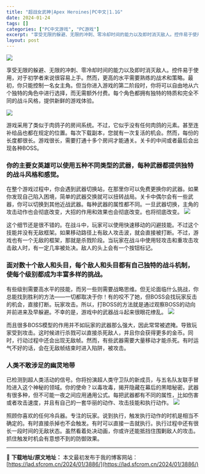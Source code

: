 ```yaml
---
title: "​超战女武神|Apex Heroines|PC中文|1.1G"
date: 2024-01-24
tags: []
categories: ["PC中文游戏", "PC游戏"]
excerpt: "享受无限的躲避、无限的冲刺、零冷却时间的能力以及即时消灭敌人。控件易于使用，对于初学者来说很容易上手。然而，更高的水平需要熟练的战术和策略。最初，你只能控制一名女主角。但当你进入游戏的第二阶段时，你将可以自由地从六个独特的角色中进行选择，而无需额外付费。每个角色都拥有独特的特质和完全不同的战斗风格，&hellip;"
layout: post
---
```


<img class="rich_pages wxw-img" src="https://lad.sfcrom.cn/wp-content/uploads/2024/01/20240124160541-e9167.jpeg" data-ratio="0.4673913043478261" data-w="460" data-imgqrcoded="1" />

享受无限的躲避、无限的冲刺、零冷却时间的能力以及即时消灭敌人。控件易于使用，对于初学者来说很容易上手。然而，更高的水平需要熟练的战术和策略。最初，你只能控制一名女主角。但当你进入游戏的第二阶段时，你将可以自由地从六个独特的角色中进行选择，而无需额外付费。每个角色都拥有独特的特质和完全不同的战斗风格，提供新鲜的游戏体验。

<img class="rich_pages wxw-img" src="https://lad.sfcrom.cn/wp-content/uploads/2024/01/20240124160541-b922e.jpeg" data-ratio="0.562962962962963" data-w="1080" data-imgqrcoded="1" />

游戏采用了类似于肉鸽子的房间系统。不过，它似乎没有任何肉鸽的元素。甚至连补给品也都在规定的位置。每次下载副本，您就有一次复活的机会。然而，每份的长度都很长。游戏很长，需要打通十多个房间才能通关。关卡的中间或者最后会出现各种BOSS。
<h3>你的主要女英雄可以使用五种不同类型的武器，每种武器都提供独特的战斗风格和感觉。</h3>
在整个游戏过程中，你会遇到武器切换站，在那里你可以免费更换你的武器。如果你发现自己陷入困境，简单的武器交换就可以扭转战局。关卡中偶尔会有一些武器，你可以切换到其他近战武器。每种武器的属性都不同。一旦武器切换，主角的攻击动作也会彻底改变，大招的作用和效果也会彻底改变。也将彻底改变。

<img class="rich_pages wxw-img" src="https://lad.sfcrom.cn/wp-content/uploads/2024/01/20240124160541-225c4.jpeg" data-ratio="0.5388888888888889" data-w="1080" data-imgqrcoded="1" />

这个细节还是很不错的。在战斗中，玩家可以使用快速移动的闪避技能。不过这个技能并没有无敌框架。如果移动路径上有敌人攻击波，就会直接被打断。不过，游戏也有一个无敌的框架，那就是杀戮阶段。当玩家在战斗中使用轻攻击和重攻击攻击敌人时，有一定几率被处决。敌人的头上会有一个按钮标记。
<h3>面对数十个敌人和头目，每个敌人和头目都有自己独特的战斗机制，使每个级别都成为丰富多样的挑战。</h3>
有些级别需要高水平的技能，而另一些则需要战略思维。但无论面临什么挑战，你总能找到胜利的方法——一切都取决于你！有的咬不了她，但BOSS会找玩家反击的机会，直接打断。玩家攻击。所以，打BOSS的方法就是通过观察BOSS的动向并前进来及早躲避。不幸的是，游戏中的武器战斗起来很眼花缭乱。

<img class="rich_pages wxw-img" src="https://lad.sfcrom.cn/wp-content/uploads/2024/01/20240124160541-df648.jpeg" data-ratio="0.562962962962963" data-w="1080" data-imgqrcoded="1" />

而且很多BOSS模型的作用并不如玩家的武器那么强大，因此常常被遮掩。导致玩家受到攻击。这时候进行杀戮可以直接杀死敌人，并且你会获得更多的金币。同时，行动过程中还会出现无敌帧。然而，有些武器需要大量移动才能杀死。有时运气不好的话，会在无敌帧结束时进入陷阱，被攻击。
<h3>人类不敢涉足的幽灵地带</h3>
已检测到超人类活动的信号。你将扮演超人类守卫队的新成员，与五名队友联手冒险进入这个神秘的领域。你的使命？以毒攻毒，揭开隐藏在幕后的黑暗秘密。武器有很多种，但不可能一夜之间应用通用公式。每把武器都有不同的属性，比如伤害或者攻击速度，并且有自己的一套华丽的动作、攻击技能和执行动作。

<img class="rich_pages wxw-img" src="https://lad.sfcrom.cn/wp-content/uploads/2024/01/20240124160542-f1536.jpeg" data-ratio="0.5398148148148149" data-w="1080" />

照顾你喜欢的任何冷兵器。专注的玩家。说到执行，触发执行动作的时机是相当不确定的。有时直接杀掉也不会触发。有时可以直接一击就执行。执行过程中还有很长一段时间的无敌状态。虽然看着处决动画，你或许还能抵挡住围剿敌人的攻击。抓住触发时机会有意想不到的防御效果。

---
📖 **下载地址/原文地址：** 本文最初发布于我的博客网站：[https://lad.sfcrom.cn/2024/01/3886/](https://lad.sfcrom.cn/2024/01/3886/)
